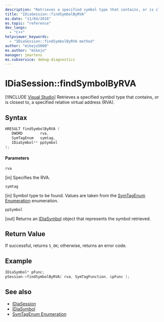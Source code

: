 ```yaml
---
description: "Retrieves a specified symbol type that contains, or is closest to, a specified relative virtual address (RVA)."
title: "IDiaSession::findSymbolByRVA"
ms.date: "11/04/2016"
ms.topic: "reference"
dev_langs:
  - "C++"
helpviewer_keywords:
  - "IDiaSession::findSymbolByRVA method"
author: "mikejo5000"
ms.author: "mikejo"
manager: jmartens
ms.subservice: debug-diagnostics
---
```

# IDiaSession::findSymbolByRVA

 [!INCLUDE [Visual Studio](~/includes/applies-to-version/vs-windows-only.md)]
Retrieves a specified symbol type that contains, or is closest to, a specified relative virtual address (RVA).

## Syntax

```C++
HRESULT findSymbolByRVA ( 
   DWORD        rva,
   SymTagEnum   symtag,
   IDiaSymbol** ppSymbol
);
```

#### Parameters
 `rva`

[in] Specifies the RVA.

 `symtag`

[in] Symbol type to be found. Values are taken from the [SymTagEnum Enumeration](../../debugger/debug-interface-access/symtagenum.md) enumeration.

 `ppSymbol`

[out] Returns an [IDiaSymbol](../../debugger/debug-interface-access/idiasymbol.md) object that represents the symbol retrieved.

## Return Value
 If successful, returns `S_OK`; otherwise, returns an error code.

## Example

```C++
IDiaSymbol* pFunc;
pSession->findSymbolByRVA( rva, SymTagFunction, &pFunc );
```

## See also
- [IDiaSession](../../debugger/debug-interface-access/idiasession.md)
- [IDiaSymbol](../../debugger/debug-interface-access/idiasymbol.md)
- [SymTagEnum Enumeration](../../debugger/debug-interface-access/symtagenum.md)
